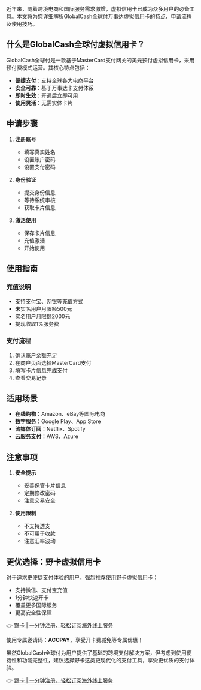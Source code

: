 近年来，随着跨境电商和国际服务需求激增，虚拟信用卡已成为众多用户的必备工具。本文将为您详细解析GlobalCash全球付万事达虚拟信用卡的特点、申请流程及使用技巧。

## 什么是GlobalCash全球付虚拟信用卡？

GlobalCash全球付是一款基于MasterCard支付网关的美元预付虚拟信用卡，采用预付费模式运营。其核心特点包括：

- **便捷支付**：支持全球各大电商平台
- **安全可靠**：基于万事达卡支付体系
- **即时生效**：开通后立即可用
- **使用灵活**：无需实体卡片

## 申请步骤

1. **注册账号**
   - 填写真实姓名
   - 设置账户密码
   - 设置支付密码

2. **身份验证**
   - 提交身份信息
   - 等待系统审核
   - 获取卡片信息

3. **激活使用**
   - 保存卡片信息
   - 充值激活
   - 开始使用

## 使用指南

### 充值说明
- 支持支付宝、网银等充值方式
- 未实名用户月限额500元
- 实名用户月限额2000元
- 提现收取1%服务费

### 支付流程
1. 确认账户余额充足
2. 在商户页面选择MasterCard支付
3. 填写卡片信息完成支付
4. 查看交易记录

## 适用场景

- **在线购物**：Amazon、eBay等国际电商
- **数字服务**：Google Play、App Store
- **流媒体订阅**：Netflix、Spotify
- **云服务支付**：AWS、Azure

## 注意事项

1. **安全提示**
   - 妥善保管卡片信息
   - 定期修改密码
   - 注意交易安全

2. **使用限制**
   - 不支持透支
   - 不可用于收款
   - 注意汇率波动

## 更优选择：野卡虚拟信用卡

对于追求更便捷支付体验的用户，强烈推荐使用野卡虚拟信用卡：

- 支持微信、支付宝充值
- 1分钟快速开卡
- 覆盖更多国际服务
- 更高安全性保障

👉 [野卡 | 一分钟注册，轻松订阅海外线上服务](https://bit.ly/bewildcard)

使用专属邀请码：**ACCPAY**，享受开卡费减免等专属优惠！

虽然GlobalCash全球付为用户提供了基础的跨境支付解决方案，但考虑到使用便捷性和功能完整性，建议选择野卡这类更现代化的支付工具，享受更优质的支付体验。

👉 [野卡 | 一分钟注册，轻松订阅海外线上服务](https://bit.ly/bewildcard)